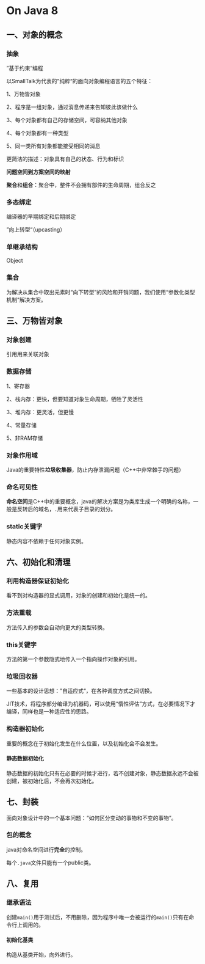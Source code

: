 # On Java 8

## 一、对象的概念

### 抽象

”基于约束“编程

以SmallTalk为代表的”纯粹“的面向对象编程语言的五个特征：

1、万物皆对象

2、程序是一组对象，通过消息传递来告知彼此该做什么

3、每个对象都有自己的存储空间，可容纳其他对象

4、每个对象都有一种类型

5、同一类所有对象都能接受相同的消息

更简洁的描述：对象具有自己的状态、行为和标识

**问题空间到方案空间的映射**

**聚合**和**组合**：聚合中，整件不会拥有部件的生命周期，组合反之

### 多态绑定

编译器的早期绑定和后期绑定

”向上转型“（upcasting）

### 单继承结构

Object

### 集合

为解决从集合中取出元素时“向下转型”的风险和开销问题，我们使用“参数化类型机制”解决方案。



## 三、万物皆对象

### 对象创建

引用用来关联对象

### 数据存储

1、寄存器

2、栈内存：更快，但要知道对象生命周期，牺牲了灵活性

3、堆内存：更灵活，但更慢

4、常量存储

5、非RAM存储

### 对象作用域

Java的重要特性**垃圾收集器**，防止内存泄漏问题（C++中非常棘手的问题）

### 命名可见性

**命名空间**是C++中的重要概念，java的解决方案是为类库生成一个明确的名称，一般是反转后的域名，`.`用来代表子目录的划分。

### static关键字

静态内容不依赖于任何对象实例。



## 六、初始化和清理

### 利用构造器保证初始化

看不到对构造器的显式调用，对象的创建和初始化是统一的。

### 方法重载

方法传入的参数会自动向更大的类型转换。

### this关键字

方法的第一个参数隐式地传入一个指向操作对象的引用。

### 垃圾回收器

一些基本的设计思想：”自适应式“，在各种调度方式之间切换。

JIT技术，将程序部分编译为机器码，可以使用“惰性评估”方式，在必要情况下才编译，同样也是一种适应性的思路。

### 构造器初始化

重要的概念在于初始化发生在什么位置，以及初始化会不会发生。

#### 静态数据初始化

静态数据的初始化只有在必要的时候才进行，若不创建对象，静态数据永远不会被创建，被初始化后，不会再次初始化。



## 七、封装

面向对象设计中的一个基本问题：“如何区分变动的事物和不变的事物”。

### 包的概念

java对命名空间进行**完全**的控制。

每个`.java`文件只能有一个public类。



## 八、复用

### 继承语法

创建`main()`用于测试后，不用删除，因为程序中唯一会被运行的`main()`只有在命令行上调用的。

#### 初始化基类

构造从基类开始，向外进行。



